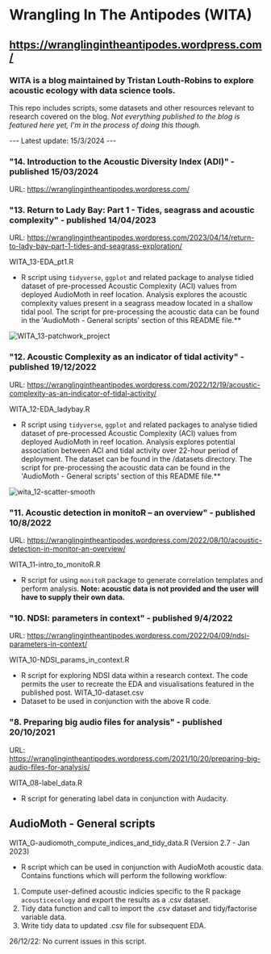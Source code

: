 # Wrangling In The Antipodes (WITA)
## https://wranglingintheantipodes.wordpress.com/

### WITA is a blog maintained by Tristan Louth-Robins to explore acoustic ecology with data science tools. 

This repo includes scripts, some datasets and other resources relevant to research covered on the blog. *Not everything published to the blog is featured here yet, I'm in the process of doing this though.* 

--- Latest update: 15/3/2024 --- 

### "14. Introduction to the Acoustic Diversity Index (ADI)" - published 15/03/2024
URL: https://wranglingintheantipodes.wordpress.com/

### "13. Return to Lady Bay: Part 1 - Tides, seagrass and acoustic complexity" - published 14/04/2023
URL: https://wranglingintheantipodes.wordpress.com/2023/04/14/return-to-lady-bay-part-1-tides-and-seagrass-exploration/

WITA_13-EDA_pt1.R
- R script using `tidyverse`, `ggplot` and related package to analyse tidied dataset of pre-processed Acoustic Complexity (ACI) values from deployed AudioMoth in reef location. Analysis explores the acoustic complexity values present in a seagrass meadow located in a shallow tidal pool. The script for pre-processing the acoustic data can be found in the 'AudioMoth - General scripts' section of this README file.**

![WITA_13-patchwork_project](https://user-images.githubusercontent.com/62044678/232259527-899b6ab7-3d50-4de7-9d9c-08524a28961a.png)

### "12. Acoustic Complexity as an indicator of tidal activity" - published 19/12/2022
URL: https://wranglingintheantipodes.wordpress.com/2022/12/19/acoustic-complexity-as-an-indicator-of-tidal-activity/

WITA_12-EDA_ladybay.R
- R script using `tidyverse`, `ggplot` and related packages to analyse tidied dataset of pre-processed Acoustic Complexity (ACI) values from deployed AudioMoth in reef location. Analysis explores potential association between ACI and tidal activity over 22-hour period of deployment. The dataset can be found in the /datasets directory. The script for pre-processing the acoustic data can be found in the 'AudioMoth - General scripts' section of this README file.**

![wita_12-scatter-smooth](https://user-images.githubusercontent.com/62044678/231952164-102b760e-e0be-46a8-9e7d-d44393b43edd.png)

### "11. Acoustic detection in monitoR – an overview" - published 10/8/2022
URL: https://wranglingintheantipodes.wordpress.com/2022/08/10/acoustic-detection-in-monitor-an-overview/

WITA_11-intro_to_monitoR.R
- R script for using `monitoR` package to generate correlation templates and perform analysis. **Note: acoustic data is not provided and the user will have to supply their own data.**

### "10. NDSI: parameters in context" - published 9/4/2022
URL: https://wranglingintheantipodes.wordpress.com/2022/04/09/ndsi-parameters-in-context/

WITA_10-NDSI_params_in_context.R
- R script for exploring NDSI data within a research context. The code permits the user to recreate the EDA and visualisations featured in the published post.
WITA_10-dataset.csv
- Dataset to be used in conjunction with the above R code.

### "8. Preparing big audio files for analysis" - published 20/10/2021
URL: https://wranglingintheantipodes.wordpress.com/2021/10/20/preparing-big-audio-files-for-analysis/

WITA_08-label_data.R 
- R script for generating label data in conjunction with Audacity.

## AudioMoth - General scripts

WITA_G-audiomoth_compute_indices_and_tidy_data.R (Version 2.7 - Jan 2023)
- R script which can be used in conjunction with AudioMoth acoustic data. Contains functions which will perform the following workflow:
1) Compute user-defined acoustic indicies specific to the R package `acousticecology` and export the results as a .csv dataset.
2) Tidy data function and call to import the .csv dataset and tidy/factorise variable data.
3) Write tidy data to updated .csv file for subsequent EDA.

26/12/22: No current issues in this script.


